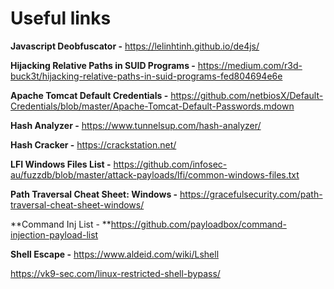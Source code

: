 # Useful links

**Javascript Deobfuscator -** https://lelinhtinh.github.io/de4js/

**Hijacking Relative Paths in SUID Programs -** https://medium.com/r3d-buck3t/hijacking-relative-paths-in-suid-programs-fed804694e6e

**Apache Tomcat Default Credentials -** https://github.com/netbiosX/Default-Credentials/blob/master/Apache-Tomcat-Default-Passwords.mdown

**Hash Analyzer -** https://www.tunnelsup.com/hash-analyzer/

**Hash Cracker -** https://crackstation.net/

**LFI Windows Files List -** https://github.com/infosec-au/fuzzdb/blob/master/attack-payloads/lfi/common-windows-files.txt

**Path Traversal Cheat Sheet: Windows -** https://gracefulsecurity.com/path-traversal-cheat-sheet-windows/

**Command Inj List - **https://github.com/payloadbox/command-injection-payload-list

**Shell Escape -** https://www.aldeid.com/wiki/Lshell

https://vk9-sec.com/linux-restricted-shell-bypass/
